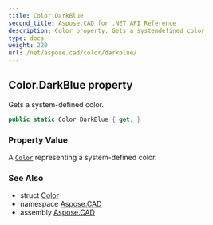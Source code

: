 ```yaml
---
title: Color.DarkBlue
second_title: Aspose.CAD for .NET API Reference
description: Color property. Gets a systemdefined color
type: docs
weight: 220
url: /net/aspose.cad/color/darkblue/
---
```

## Color.DarkBlue property

Gets a system-defined color.

```csharp
public static Color DarkBlue { get; }
```

### Property Value

A [`Color`](../) representing a system-defined color.

### See Also

* struct [Color](../)
* namespace [Aspose.CAD](../../color/)
* assembly [Aspose.CAD](../../../)


